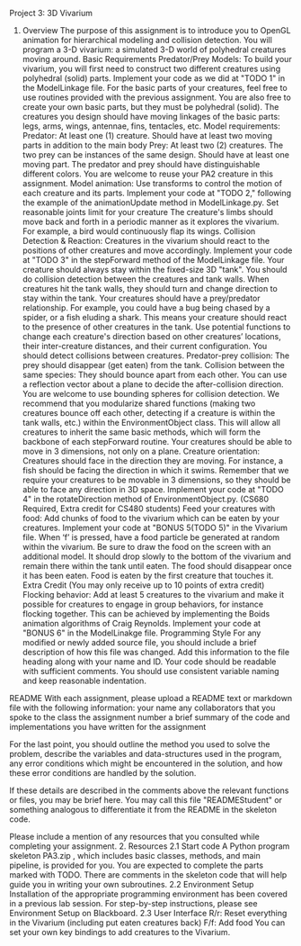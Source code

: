 Project 3: 3D Vivarium
1. Overview
The purpose of this assignment is to introduce you to OpenGL animation for hierarchical modeling and collision detection. You will program a 3-D vivarium: a simulated 3-D world of polyhedral creatures moving around.
Basic Requirements
Predator/Prey Models: To build your vivarium, you will first need to construct two different creatures using polyhedral (solid) parts. Implement your code as we did at "TODO 1" in the ModelLinkage file.
For the basic parts of your creatures, feel free to use routines provided with the previous assignment. You are also free to create your own basic parts, but they must be polyhedral (solid).
The creatures you design should have moving linkages of the basic parts: legs, arms, wings, antennae, fins, tentacles, etc.
Model requirements:
Predator: At least one (1) creature. Should have at least two moving parts in addition to the main body
Prey: At least two (2) creatures. The two prey can be instances of the same design. Should have at least one moving part.
The predator and prey should have distinguishable different colors. You are welcome to reuse your PA2 creature in this assignment.
Model animation: Use transforms to control the motion of each creature and its parts. Implement your code at "TODO 2," following the example of the animationUpdate method in ModelLinkage.py.
Set reasonable joints limit for your creature
The creature's limbs should move back and forth in a periodic manner as it explores the vivarium. For example, a bird would continuously flap its wings.
Collision Detection & Reaction: Creatures in the vivarium should react to the positions of other creatures and move accordingly. Implement your code at "TODO 3" in the stepForward method of the ModelLinkage file.
Your creature should always stay within the fixed-size 3D "tank". You should do collision detection between the creatures and tank walls. When creatures hit the tank walls, they should turn and change direction to stay within the tank.
Your creatures should have a prey/predator relationship. For example, you could have a bug being chased by a spider, or a fish eluding a shark. This means your creature should react to the presence of other creatures in the tank.
Use potential functions to change each creature's direction based on other creatures’ locations, their inter-creature distances, and their current configuration.
You should detect collisions between creatures.
Predator-prey collision: The prey should disappear (get eaten) from the tank.
Collision between the same species: They should bounce apart from each other. You can use a reflection vector about a plane to decide the after-collision direction.
You are welcome to use bounding spheres for collision detection.
We recommend that you modularize shared functions (making two creatures bounce off each other, detecting if a creature is within the tank walls, etc.) within the EnvironmentObject class. This will allow all creatures to inherit the same basic methods, which will form the backbone of each stepForward routine.
Your creatures should be able to move in 3 dimensions, not only on a plane.
Creature orientation: Creatures should face in the direction they are moving. For instance, a fish should be facing the direction in which it swims. Remember that we require your creatures to be movable in 3 dimensions, so they should be able to face any direction in 3D space. Implement your code at "TODO 4" in the rotateDirection method of EnvironmentObject.py.
(CS680 Required, Extra credit for CS480 students) Feed your creatures with food: Add chunks of food to the vivarium which can be eaten by your creatures. Implement your code at "BONUS 5(TODO 5)" in the Vivarium file.
When ‘f’ is pressed, have a food particle be generated at random within the vivarium.
Be sure to draw the food on the screen with an additional model. It should drop slowly to the bottom of the vivarium and remain there within the tank until eaten.
The food should disappear once it has been eaten. Food is eaten by the first creature that touches it.
Extra Credit (You may only receive up to 10 points of extra credit)
Flocking behavior: Add at least 5 creatures to the vivarium and make it possible for creatures to engage in group behaviors, for instance flocking together. This can be achieved by implementing the Boids animation algorithms of Craig Reynolds. Implement your code at "BONUS 6" in the ModelLinakge file.
Programming Style
For any modified or newly added source file, you should include a brief description of how this file was changed. Add this information to the file heading along with your name and ID. Your code should be readable with sufficient comments. You should use consistent variable naming and keep reasonable indentation.

README
With each assignment, please upload a README text or markdown file with the following information:
your name
any collaborators that you spoke to
the class
the assignment number
a brief summary of the code and implementations you have written for the assignment

For the last point, you should outline the method you used to solve the problem, describe the variables and data-structures used in the program, any error conditions which might be encountered in the solution, and how these error conditions are handled by the solution.

If these details are described in the comments above the relevant functions or files, you may be brief here. You may call this file "READMEStudent" or something analogous to differentiate it from the README in the skeleton code.

Please include a mention of any resources that you consulted while completing your assignment.
2. Resources
2.1 Start code
A Python program skeleton  PA3.zip , which includes basic classes, methods, and main pipeline, is provided for you. You are expected to complete the parts marked with TODO. There are comments in the skeleton code that will help guide you in writing your own subroutines.
2.2 Environment Setup
Installation of the appropriate programming environment has been covered in a previous lab session. For step-by-step instructions, please see Environment Setup on Blackboard.
2.3 User Interface
R/r: Reset everything in the Vivarium (including put eaten creatures back)
F/f: Add food
You can set your own key bindings to add creatures to the Vivarium.

